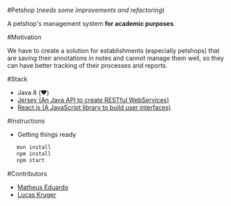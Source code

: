 #Petshop (*needs some improvements and refactoring*)

A petshop's management system **for academic purposes**.

#Motivation

We have to create a solution for establishments (especially petshops) that are saving their annotations in notes and cannot manage them well, so they can have better tracking of their processes and reports.

#Stack

- Java 8 (:heart:)
- [Jersey (An Java API to create RESTful WebServices)](https://jersey.java.net/)
- [React.js (A JavaScript library to build user interfaces)](https://facebook.github.io/react/)

#Instructions

- Getting things ready

```bash
   mvn install
   npm install
   npm start
```


#Contributors

- [Matheus Eduardo](https://github.com/eduardosmatheus)
- [Lucas Kruger](https://github.com/LucasKr)
